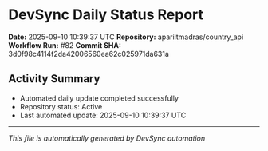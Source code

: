 # DevSync Daily Status Report

**Date:** 2025-09-10 10:39:37 UTC
**Repository:** apariitmadras/country_api
**Workflow Run:** #82
**Commit SHA:** 3d0f98c4114f2da42006560ea62c025971da631a

## Activity Summary
- Automated daily update completed successfully
- Repository status: Active
- Last automated update: 2025-09-10 10:39:37 UTC

---
*This file is automatically generated by DevSync automation*
